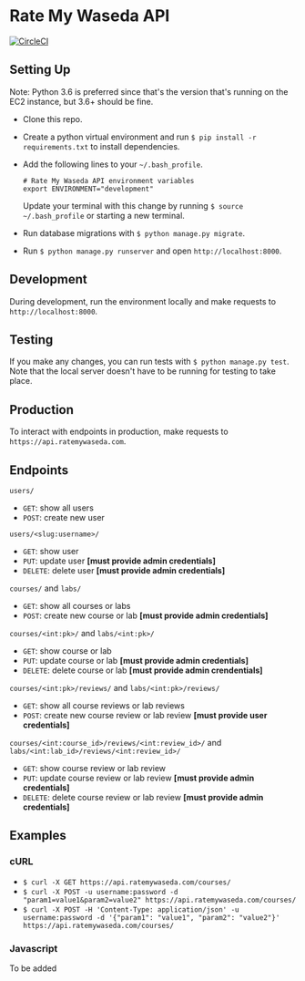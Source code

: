 # Rate My Waseda API
[![CircleCI](https://circleci.com/gh/shoyo-inokuchi/rate-my-waseda-api/tree/production.svg?style=shield&circle-token=f6ab685a6862214510891e2fe190379012666e2b)](https://circleci.com/gh/shoyo-inokuchi/rate-my-waseda-api/tree/production)

## Setting Up
Note: Python 3.6 is preferred since that's the version that's running on the EC2 instance, but 3.6+ should be fine.
* Clone this repo.
* Create a python virtual environment and run `$ pip install -r requirements.txt` to install dependencies.
* Add the following lines to your `~/.bash_profile`.

      # Rate My Waseda API environment variables
      export ENVIRONMENT="development"

  Update your terminal with this change by running `$ source ~/.bash_profile` or starting a new terminal.
* Run database migrations with `$ python manage.py migrate`.
* Run `$ python manage.py runserver` and open `http://localhost:8000`.

## Development
During development, run the environment locally and make requests to `http://localhost:8000`.

## Testing
If you make any changes, you can run tests with `$ python manage.py test`. Note that the local server doesn't have to be running for testing to take place.

## Production
To interact with endpoints in production, make requests to `https://api.ratemywaseda.com`.

## Endpoints
`users/`
* `GET`: show all users
* `POST`: create new user

`users/<slug:username>/`
* `GET`: show user
* `PUT`: update user **[must provide admin credentials]**
* `DELETE`: delete user **[must provide admin credentials]**

`courses/` and `labs/`
* `GET`: show all courses or labs
* `POST`: create new course or lab **[must provide admin credentials]**

`courses/<int:pk>/` and `labs/<int:pk>/`
* `GET`: show course or lab
* `PUT`: update course or lab **[must provide admin credentials]**
* `DELETE`: delete course or lab **[must provide admin crendentials]**

`courses/<int:pk>/reviews/` and `labs/<int:pk>/reviews/`
* `GET`: show all course reviews or lab reviews
* `POST`: create new course review or lab review **[must provide user credentials]**

`courses/<int:course_id>/reviews/<int:review_id>/` and `labs/<int:lab_id>/reviews/<int:review_id>/`
* `GET`: show course review or lab review
* `PUT`: update course review or lab review **[must provide admin credentials]**
* `DELETE`: delete course review or lab review **[must provide admin credentials]**

## Examples
### cURL
* `$ curl -X GET https://api.ratemywaseda.com/courses/`
* `$ curl -X POST -u username:password -d "param1=value1&param2=value2" https://api.ratemywaseda.com/courses/`
* `$ curl -X POST -H 'Content-Type: application/json' -u username:password -d '{"param1": "value1", "param2": "value2"}' https://api.ratemywaseda.com/courses/`

### Javascript
To be added
